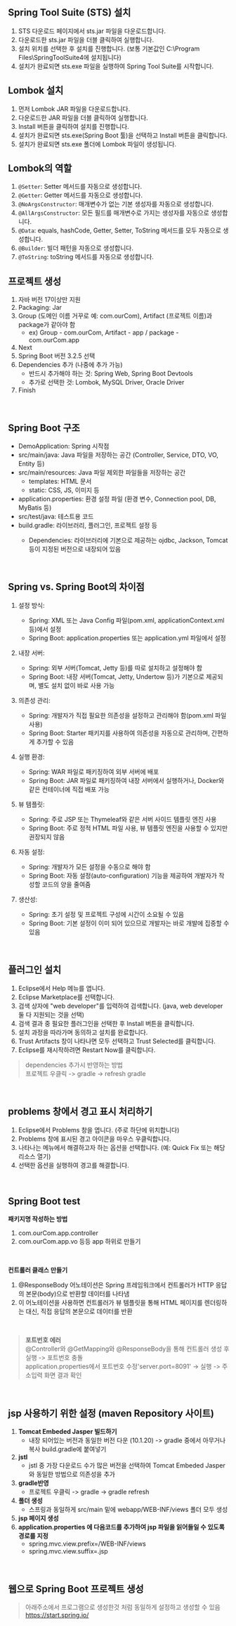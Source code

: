 ## Spring Tool Suite (STS) 설치

1. STS 다운로드 페이지에서 sts.jar 파일을 다운로드합니다.
2. 다운로드한 sts.jar 파일을 더블 클릭하여 실행합니다.
3. 설치 위치를 선택한 후 설치를 진행합니다. (보통 기본값인 C:\Program Files\SpringToolSuite4에 설치됩니다)
4. 설치가 완료되면 sts.exe 파일을 실행하여 Spring Tool Suite를 시작합니다.

## Lombok 설치

1. 먼저 Lombok JAR 파일을 다운로드합니다.
2. 다운로드한 JAR 파일을 더블 클릭하여 실행합니다.
3. Install 버튼을 클릭하여 설치를 진행합니다.
4. 설치가 완료되면 sts.exe(Spring Boot 툴)을 선택하고 Install 버튼을 클릭합니다.
5. 설치가 완료되면 sts.exe 폴더에 Lombok 파일이 생성됩니다.

## Lombok의 역할

1. `@Setter`: Setter 메서드를 자동으로 생성합니다.
2. `@Getter`: Getter 메서드를 자동으로 생성합니다.
3. `@NoArgsConstructor`: 매개변수가 없는 기본 생성자를 자동으로 생성합니다.
4. `@AllArgsConstructor`: 모든 필드를 매개변수로 가지는 생성자를 자동으로 생성합니다.
5. `@Data`: equals, hashCode, Getter, Setter, ToString 메서드를 모두 자동으로 생성합니다.
6. `@Builder`: 빌더 패턴을 자동으로 생성합니다.
7. `@ToString`: toString 메서드를 자동으로 생성합니다.

## 프로젝트 생성

1. 자바 버전 17이상만 지원
2. Packaging: Jar
3. Group (도메인 이름 거꾸로 예: com.ourCom), Artifact (프로젝트 이름)과 package가 같아야 함
   - ex) Group - com.ourCom, Artifact - app / package - com.ourCom.app
4. Next
5. Spring Boot 버전 3.2.5 선택
6. Dependencies 추가 (나중에 추가 가능)
   - 반드시 추가해야 하는 것: Spring Web, Spring Boot Devtools
   - 추가로 선택한 것: Lombok, MySQL Driver, Oracle Driver
7. Finish
<br>



## Spring Boot 구조

- DemoApplication: Spring 시작점
- src/main/java: Java 파일을 저장하는 공간 (Controller, Service, DTO, VO, Entity 등)
- src/main/resources: Java 파일 제외한 파일들을 저장하는 공간
  - templates: HTML 문서
  - static: CSS, JS, 이미지 등
- application.properties: 환경 설정 파일 (환경 변수, Connection pool, DB, MyBatis 등)
- src/test/java: 테스트용 코드
- build.gradle: 라이브러리, 플러그인, 프로젝트 설정 등
  - Dependencies: 라이브러리에 기본으로 제공하는 ojdbc, Jackson, Tomcat 등이 지정된 버전으로 내장되어 있음

    <br>

## Spring vs. Spring Boot의 차이점

1. 설정 방식:
   - Spring: XML 또는 Java Config 파일(pom.xml, applicationContext.xml 등)에서 설정
   - Spring Boot: application.properties 또는 application.yml 파일에서 설정

2. 내장 서버:
   - Spring: 외부 서버(Tomcat, Jetty 등)를 따로 설치하고 설정해야 함
   - Spring Boot: 내장 서버(Tomcat, Jetty, Undertow 등)가 기본으로 제공되며, 별도 설치 없이 바로 사용 가능

3. 의존성 관리:
   - Spring: 개발자가 직접 필요한 의존성을 설정하고 관리해야 함(pom.xml 파일 사용)
   - Spring Boot: Starter 패키지를 사용하여 의존성을 자동으로 관리하며, 간편하게 추가할 수 있음

4. 실행 환경:
   - Spring: WAR 파일로 패키징하여 외부 서버에 배포
   - Spring Boot: JAR 파일로 패키징하여 내장 서버에서 실행하거나, Docker와 같은 컨테이너에 직접 배포 가능

5. 뷰 템플릿:
   - Spring: 주로 JSP 또는 Thymeleaf와 같은 서버 사이드 템플릿 엔진 사용
   - Spring Boot: 주로 정적 HTML 파일 사용, 뷰 템플릿 엔진을 사용할 수 있지만 권장되지 않음

6. 자동 설정:
   - Spring: 개발자가 모든 설정을 수동으로 해야 함
   - Spring Boot: 자동 설정(auto-configuration) 기능을 제공하여 개발자가 작성할 코드의 양을 줄여줌

7. 생산성:
   - Spring: 초기 설정 및 프로젝트 구성에 시간이 소요될 수 있음
   - Spring Boot: 기본 설정이 이미 되어 있으므로 개발자는 바로 개발에 집중할 수 있음
<br>


## 플러그인 설치

1. Eclipse에서 Help 메뉴를 엽니다.
2. Eclipse Marketplace를 선택합니다.
3. 검색 상자에 "web developer"를 입력하여 검색합니다. (java, web developer 둘 다 지원되는 것을 선택)
4. 검색 결과 중 필요한 플러그인을 선택한 후 Install 버튼을 클릭합니다.
5. 설치 과정을 따라가며 동의하고 설치를 완료합니다.
6. Trust Artifacts 창이 나타나면 모두 선택하고 Trust Selected를 클릭합니다.
7. Eclipse를 재시작하려면 Restart Now를 클릭합니다.

> dependencies 추가시 반영하는 방법<br>
> 프로젝트 우클릭 -> gradle -> refresh gradle
<br>

## problems 창에서 경고 표시 처리하기

1. Eclipse에서 Problems 창을 엽니다. (주로 하단에 위치합니다)
2. Problems 창에 표시된 경고 아이콘을 마우스 우클릭합니다.
3. 나타나는 메뉴에서 해결하고자 하는 옵션을 선택합니다. (예: Quick Fix 또는 해당 리소스 열기)
4. 선택한 옵션을 실행하여 경고를 해결합니다.
<br>

## Spring Boot test

**패키지명 작성하는 방법**
1. com.ourCom.app.controller
2. com.ourCom.app.vo 등등 app 하위로 만들기

<br>

**컨트롤러 클래스 만들기**
1. @ResponseBody 어노테이션은 Spring 프레임워크에서 컨트롤러가 HTTP 응답의 본문(body)으로 반환할 데이터를 나타냄 <br>
2. 이 어노테이션을 사용하면 컨트롤러가 뷰 템플릿을 통해 HTML 페이지를 렌더링하는 대신, 직접 응답의 본문으로 데이터를 반환
<br>

> **포트번호 에러**<br>
> @Controller와 @GetMapping와 @ResponseBody을 통해 컨트롤러 생성 후 실행 -> 포트번호 충돌<br>
> application.properties에서 포트번호 수정'server.port=8091' -> 실행 -> 주소입력 화면 결과 확인
<br>

## jsp 사용하기 위한 설정 (maven Repository 사이트)
1. **Tomcat Embeded Jasper 빌드하기**
   - 내장 되어있는 버전과 동일한 버전 다운 (10.1.20) -> gradle 중에서 아무거나 복사 build.gradle에 붙여넣기
2. **jstl**
   - jstl 중 가장 다운로드 수가 많은 버전을 선택하여 Tomcat Embeded Jasper와 동일한 방법으로 의존성을 추가
3. **gradle반영**
   - 프로젝트 우클릭 -> gradle -> gradle refresh
5. **폴더 생성**
   - 스프링과 동일하게 src/main 밑에 webapp/WEB-INF/views 폴더 모두 생성
6. **jsp 페이지 생성**
7. **application.properties 에 다음코드를 추가하여 jsp 파일을 읽어들일 수 있도록 경로를 지정**
   - spring.mvc.view.prefix=/WEB-INF/views<br>
   - spring.mvc.view.suffix=.jsp
<br>

## 웹으로 Spring Boot 프로젝트 생성
> 아래주소에서 프로그램으로 생성한것 처럼 동일하게 설정하고 생성할 수 있음
<https://start.spring.io/>
<br>

